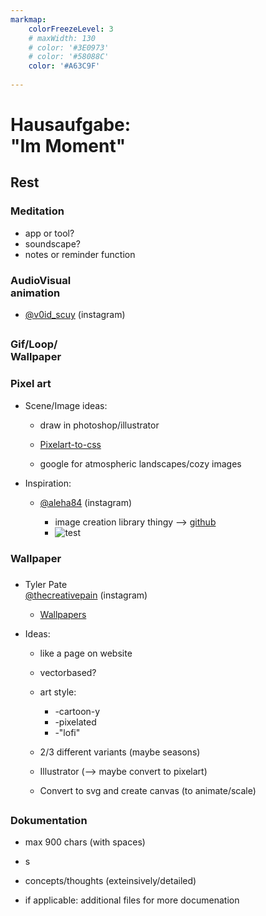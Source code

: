 ```yaml
---
markmap:
    colorFreezeLevel: 3
    # maxWidth: 130
    # color: '#3E0973'
    # color: '#58088C'
    color: '#A63C9F'
   
---
```


# Hausaufgabe: <br/> **"Im Moment"**

##  **Rest**

### Meditation
- app or tool?
- soundscape?
- notes or reminder function

### AudioVisual <br/> animation
- [@v0id_scuy](https://www.instagram.com/v0id_scuy/?hl=en)
(instagram)

## <h3>Gif/Loop/ <br/> Wallpaper</h3>

### <h3>**Pixel art**</h3>
- Scene/Image ideas:
    - draw in photoshop/illustrator

    - [Pixelart-to-css](https://pixelartcss.com)
    
    - google for atmospheric
    landscapes/cozy images
  

- Inspiration:
    - [@aleha84](https://www.instagram.com/aleha_84/?hl=en)
    (instagram)
    
        - image creation 
        library thingy
        --> [github](https://github.com/aleha84/simple.canvas.core2?tab=readme-ov-file) 
        - ![test](pixelart.png)

### <h3>Wallpaper<h3>
- Tyler Pate <br/> [@thecreativepain](https://www.instagram.com/thecreativepain/?hl=en)
    (instagram)

    - [Wallpapers](https://www.twelvesouth.com/pages/wallpaper-collection-8)

- Ideas:

  - like a page on website

  - vectorbased?

  - art style: 
    - -cartoon-y
    - -pixelated
    - -"lofi"

  - 2/3 different variants 
    (maybe seasons)


  - Illustrator (--> maybe
    convert to pixelart)

  - Convert to svg
    and create canvas
    (to animate/scale)


<!-- ### <h3> Combination Pixelart/Wallpaper </h3> -->



## <h3>Dokumentation</h3>
- max 900 chars 
    (with spaces) 

- s

- concepts/thoughts
    (exteinsively/detailed)

- if applicable:
    additional files for 
    more documenation